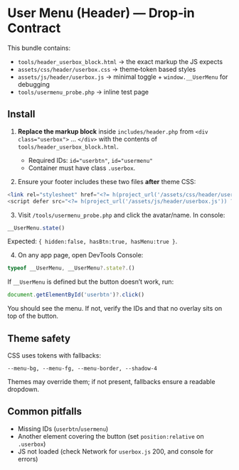 # User Menu (Header) — Drop‑in Contract

This bundle contains:
- `tools/header_userbox_block.html` → the exact markup the JS expects
- `assets/css/header/userbox.css` → theme‑token based styles
- `assets/js/header/userbox.js` → minimal toggle + `window.__UserMenu` for debugging
- `tools/usermenu_probe.php` → inline test page

## Install

1. **Replace the markup block** inside `includes/header.php` from `<div class="userbox">` … `</div>` with the contents of `tools/header_userbox_block.html`.
   - Required IDs: `id="userbtn"`, `id="usermenu"`
   - Container must have class `.userbox`.

2. Ensure your footer includes these two files **after** theme CSS:
```php
<link rel="stylesheet" href="<?= h(project_url('/assets/css/header/userbox.css')) ?>?v=<?= h(BUILD) ?>" />
<script defer src="<?= h(project_url('/assets/js/header/userbox.js')) ?>?v=<?= h(BUILD) ?>"></script>
```

3. Visit `/tools/usermenu_probe.php` and click the avatar/name. In console:
```js
__UserMenu.state()
```
Expected: `{ hidden:false, hasBtn:true, hasMenu:true }`.

4. On any app page, open DevTools Console:
```js
typeof __UserMenu, __UserMenu?.state?.()
```
If `__UserMenu` is defined but the button doesn’t work, run:
```js
document.getElementById('userbtn')?.click()
```
You should see the menu. If not, verify the IDs and that no overlay sits on top of the button.

## Theme safety
CSS uses tokens with fallbacks:
```
--menu-bg, --menu-fg, --menu-border, --shadow-4
```
Themes may override them; if not present, fallbacks ensure a readable dropdown.

## Common pitfalls
- Missing IDs (`userbtn`/`usermenu`)
- Another element covering the button (set `position:relative` on `.userbox`)
- JS not loaded (check Network for `userbox.js` 200, and console for errors)
